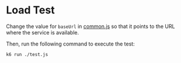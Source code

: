 # Load Test

Change the value for `baseUrl` in [common.js](./common.js) so that it points to the URL where the service is available.

Then, run the following command to execute the test:

```shell
k6 run ./test.js
```
